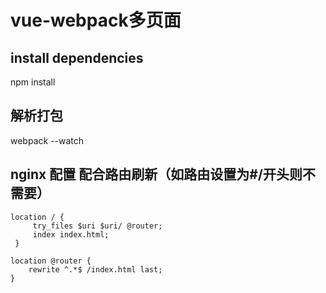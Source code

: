 # vue-webpack多页面

## install dependencies
npm install

## 解析打包
webpack --watch

## nginx 配置  配合路由刷新（如路由设置为#/开头则不需要）
```
location / {
     try_files $uri $uri/ @router;
     index index.html;
 }

location @router {
    rewrite ^.*$ /index.html last;
}
```